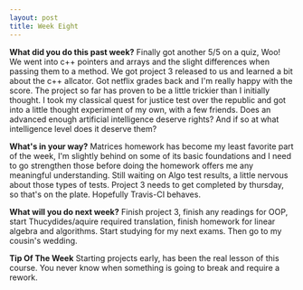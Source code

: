 ```yaml
---
layout: post
title: Week Eight
---
```


**What did you do this past week?**
Finally got another 5/5 on a quiz, Woo! We went into c++ pointers and arrays and the slight differences when passing them to a method.
We got project 3 released to us and learned a bit about the c++ allcator. Got netflix grades back and I'm really happy with the score. The project so far has proven to be a little trickier than I initially thought.
I took my classical quest for justice test over the republic and got into a little thought experiment of my own, with a few friends. Does an advanced enough
artificial intelligence deserve rights? And if so at what intelligence level does it deserve them?

**What's in your way?**
Matrices homework has become my least favorite part of the week, I'm slightly behind on some of its basic foundations and I need to go strengthen
those before doing the homework offers me any meaningful understanding. Still waiting on Algo test results, a little nervous about those types
of tests. Project 3 needs to get completed by thursday, so that's on the plate. Hopefully Travis-CI behaves.


**What will you do next week?**
Finish project 3, finish any readings for OOP, start Thucydides/aquire required translation, finish homework for linear algebra and algorithms. Start studying for my next exams.
Then go to my cousin's wedding.

**Tip Of The Week**
Starting projects early, has been the real lesson of this course. You never know when something is going to break and require a rework.




